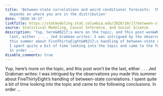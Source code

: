 ```yaml
---
title: 'Between-state correlations and weird conditional forecasts:  the correlation
  depends on where you are in the distribution'
date: '2020-10-17'
linkTitle: https://statmodeling.stat.columbia.edu/2020/10/17/between-state-correlations-and-weird-conditional-forecasts-the-correlation-depends-on-where-you-are-in-the-distribution/
source: Statistical Modeling, Causal Inference, and Social Science
description: 'Yup, here&#8217;s more on the topic, and this post won&#8217;t be the
  last, either . . . Jed Grabman writes: I was intrigued by the observations you made
  this summer about FiveThirtyEight&#8217;s handling of between-state correlations.
  I spent quite a bit of time looking into the topic and came to the following conclusions.
  In order ...'
disable_comments: true
---
```

Yup, here&#8217;s more on the topic, and this post won&#8217;t be the last, either . . . Jed Grabman writes: I was intrigued by the observations you made this summer about FiveThirtyEight&#8217;s handling of between-state correlations. I spent quite a bit of time looking into the topic and came to the following conclusions. In order ...